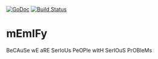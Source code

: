 [![GoDoc](https://godoc.org/github.com/yuganksinghal/mEmIFy?status.svg)](https://godoc.org/github.com/yuganksinghal/mEmIFy)
[![Build Status](https://travis-ci.org/yuganksinghal/mEmIFy.svg?branch=master)](https://travis-ci.org/yuganksinghal/mEmIFy)
# mEmIFy
BeCAuSe wE aRE SerIoUs PeOPle wItH SerIOuS PrOBleMs
